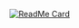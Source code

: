 [![ReadMe Card](https://github-readme-stats.vercel.app/api/?username=eprislac)](https://github.com/eprislac)
